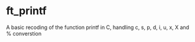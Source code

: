# ft_printf
A basic recoding of the function printf in C, handling c, s, p, d, i, u, x, X and % converstion
